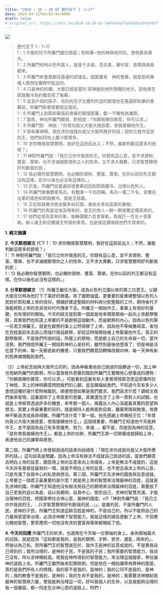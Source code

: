 ```yaml
---
title: "2018 – 10 – 26 QT 歷代志下 1：1~17"
date: 2025-04-12T04:03:41+0800
draft: false
# original_url: https://cmtc.tw/2018-10-26-qt-%e6%ad%b7%e4%bb%a3%e5%bf%97%e4%b8%8b-1%ef%bc%9a117
---
```


![](/images/qt.jpg)
> 歷代志下 1：1\~17  
> 1：1 大衛的兒子所羅門國位堅固；耶和華─他的神與他同在，使他甚為尊大。  
> 1：2 所羅門吩咐以色列眾人，就是千夫長、百夫長、審判官、首領與族長都來。  
> 1：3 所羅門和會眾都往基遍的邱壇去，因那裏有　神的會幕，就是耶和華僕人摩西在曠野所製造的。  
> 1：4 只是神的約櫃，大衛已經從基列‧耶琳搬到他所預備的地方，因他曾在耶路撒冷為約櫃支搭了帳幕，  
> 1：5 並且戶珥的孫子、烏利的兒子比撒列所造的銅壇也在基遍耶和華的會幕前。所羅門和會眾都就近壇前。  
> 1：6 所羅門上到耶和華面前會幕的銅壇那裏，獻一千犧牲為燔祭。  
> 1：7 當夜，神向所羅門顯現，對他說：「你願我賜你甚麼，你可以求。」  
> 1：8 所羅門對　神說：「你曾向我父大衛大施慈愛，使我接續他作王。  
> 1：9 耶和華神啊，現在求你成就向我父大衛所應許的話；因你立我作這民的王，他們如同地上塵沙那樣多。  
> 1：10 求你賜我智慧聰明，我好在這民前出入；不然，誰能判斷這眾多的民呢？」  
> 1：11 神對所羅門說：「我已立你作我民的王。你既有這心意，並不求資財、豐富、尊榮，也不求滅絕那恨你之人的性命，又不求大壽數，只求智慧聰明好判斷我的民；  
> 1：12 我必賜你智慧聰明，也必賜你資財、豐富、尊榮。在你以前的列王都沒有這樣，在你以後也必沒有這樣的。」  
> 1：13 於是，所羅門從基遍邱壇會幕前回到耶路撒冷，治理以色列人。  
> 1：14 所羅門聚集戰車馬兵，有戰車一千四百輛，馬兵一萬二千名，安置在屯車的城邑和耶路撒冷，就是王那裏。  
> 1：15 王在耶路撒冷使金銀多如石頭，香柏木多如高原的桑樹。  
> 1：16 所羅門的馬是從埃及帶來的，是王的商人一群一群按著定價買來的。  
> 1：17 他們從埃及買來的車，每輛價銀六百舍客勒，馬每匹一百五十舍客勒。赫人諸王和亞蘭諸王所買的車馬，也是按這價值經他們手買來的。

**1. 經文誦讀**

**2.  今天默想經文**
代下 1：10 求你賜我智慧聰明，我好在這民前出入；不然，誰能判斷這眾多的民呢？」  
1：11 神對所羅門說：「我已立你作我民的王。你既有這心意，並不求資財、豐富、尊榮，也不求滅絕那恨你之人的性命，又不求大壽數，只求智慧聰明好判斷我的民；  
1：12 我必賜你智慧聰明，也必賜你資財、豐富、尊榮。在你以前的列王都沒有這樣，在你以後也必沒有這樣的。」

**3. 分享默想經文**
（1）所羅王繼任大衛，成為以色列立國以來的第三位君王。父親大衛在位時為他打下了美好的根基。除了國勢強盛，更重要的是重建整個以色列人民對於耶和華上帝的信仰，預備好建造聖殿的材料與分配聖殿的工作，期待後代子孫能將對上帝的忠貞信仰代代傳承下去。所羅王一開始作王，事實上有很好的基礎，也有很好的開始。今天的經文提到第一個就是他率領眾領袖一起向上帝獻祭敬拜，其實我們也知道上帝要的不是獻祭這個動作，而是獻祭的內心。因為以色列第一任君王掃羅王，就是在獻祭的事上公然得罪了上帝，因為他不等候撒母耳，害怕在百姓面前失去民心而強行擅自獻祭，卻從這時候開始被上帝厭棄他作王。真正的獻祭敬拜，不是我們所說的話，所擺上的祭物，而是獻上自己的生命與一切，當作活祭。我們相信所羅王一開始對神的心是好的，雖然到最後他墮落了，但是神是活在當下的神，每一天都是新的機會，只要我們願意回轉悔改歸向神，每一天神有新的恩典憐憫臨到我們。

（2）上帝紀念祂與大衛所立的約，因為神看重祂自己說過的話勝過一切，加上神也悅納所羅門的獻祭，所以當夜格外恩竉的臨到所羅門王要賜他心想事成的禮物：「你願我賜你甚麼，你可以求。」可能看到這裏有些人會覺得情節怎麼這麼像阿拉丁神燈，天上的神明願意問問我們的心願，並且賜福給我們。不知道今天有多少人會想這種好康什麼時候臨到，順便想想如果是我們要求，我們該求什麼？讀經文我們後來發現，這裏面除了上帝慈愛的恩竉，其實還包含了上帝一貫對人的試驗。也就是上帝經常透過許多的機會，來考驗一個人，揭露出人內心深處最真實的慾望與想法。其實上帝最重要的目的，就是期待人能夠面對自我，離棄黑暗與敗壞，倚靠神不斷追求成長與得勝。所羅門求什麼？第一個，他先感謝上帝賜他王位：「祢曾向我父大衛大施慈愛，使我接續他作王。」這個很重要，所羅門王知道他今天能夠作王，並不是因為自己有多麼優秀、努力、幸運…，都不是，而是因為神的旨意，「是祢使我接續他作王」，都是上帝的功勞，所羅門王將一切榮耀成就歸給上帝，表達他自己的謙卑與感恩。

第二個，所羅門用上帝曾經說過的話來向祂禱告：「現在求你成就向我父大衛所應許的話。」這句話真是關鍵，因為上帝沒有辦法不成就自己說過的話，當我們願意去明白上帝的旨意，願意用上帝的旨意來向上帝禱告，上帝是無法不成就的，這是今天許多基督徒最弱的一環，就是不明白上帝的旨意，也不想去尋求上帝的心意，只是充滿了自我中心的私慾與想法。第三個，所羅門王先求神的國度與旨意成就。上帝要立一個君王最重要的是什麼？就是用上帝的智慧來治理屬神的百姓，這就是先求神的國。所羅門王知道他沒有辦法用自己的聰明來治理屬神的百姓，需要放下自己老我的自以為是，自以為聰明，自我中心，倒空自己，求神的智慧充滿，才能治理神的百姓，把國家帶往合神心意，屬神的國度。v11「神對所羅門說：『我已立你作我民的王，…只求智慧聰明好判斷我的民…』」，是誰的民，不是所羅門的人民，是神的子民，所羅門王知道這群百姓是神的，不是自己的，所以不能照自己的力量與慾望來治理，必須求神賜下智慧能力，就是這樣的禱告感動了上帝，不但應允賜他智慧，更答應把一切他沒有求的豐富與尊榮都賜給了他。

**4. 今天的回應**
所羅門王的祈求，也適用在今天每一位領袖的身上。身為領袖最大的試探，就是認為「這些都是我的，是我的聰明、才幹、家世、運氣…得來的」，然後佔為己有。而所羅門王的智慧就在於，我作王是神的旨意成就的，不是靠我自己得到的；我所治理的，是神的子民，不是我的子民；我所需要的智慧能力，我自己沒有，所以求神賜給我。用我從神所得到的智慧能力，來治理這個國家，帶往屬神的道路上去。所羅門王雖然後來犯罪跌倒，但是他在一開始謙卑倚靠神的態度，真的是我們所有人的榜樣。我的家不是我的，是神的；我的公司不是我的，是神的；我的教會不是我的，是神的；我的生命不是我的，是神的；我需要求神賜給我屬神的智慧與力量，使我能夠治理這一切，好叫我個人的生命，以及我能夠治理的每一個層面，都一同走在合神心意的道路上，阿們！
